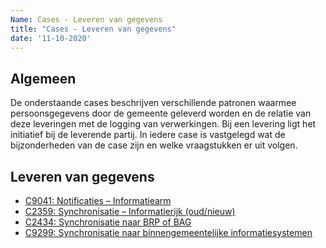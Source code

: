 ```yaml
---
Name: Cases - Leveren van gegevens
title: "Cases - Leveren van gegevens"
date: '11-10-2020'
---
```


## Algemeen
De onderstaande cases beschrijven verschillende patronen waarmee persoonsgegevens door de gemeente geleverd worden en de relatie van deze leveringen met de logging van verwerkingen. Bij een levering ligt het initiatief bij de leverende partij. In iedere case is vastgelegd wat de bijzonderheden van de case zijn en welke vraagstukken er uit volgen. 

## Leveren van gegevens
- [C9041: Notificaties – Informatiearm](./../artefacten/9041.md)
- [C2359: Synchronisatie – Informatierijk (oud/nieuw)](./../artefacten/2359.md)
- [C2434: Synchronisatie naar BRP of BAG](./../artefacten/2434.md)
- [C9299: Synchronisatie naar binnengemeentelijke informatiesystemen](./../artefacten/9299.md)
